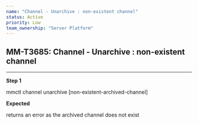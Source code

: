 ```yaml
---
name: "Channel - Unarchive : non-existent channel"
status: Active
priority: Low
team_ownership: "Server Platform"
---
```


## MM-T3685: Channel - Unarchive : non-existent channel

---

**Step 1**

mmctl channel unarchive \[non-existent-archived-channel]

**Expected**

returns an error as the archived channel does not exist
